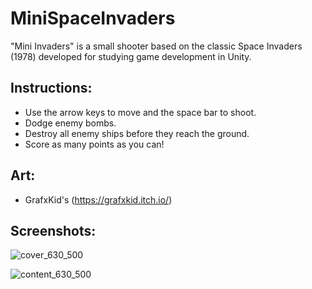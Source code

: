 # MiniSpaceInvaders
"Mini Invaders" is a small shooter based on the classic Space Invaders (1978) developed for studying game development in Unity.

## Instructions:
- Use the arrow keys to move and the space bar to shoot.
- Dodge enemy bombs.
- Destroy all enemy ships before they reach the ground.
- Score as many points as you can!

## Art: 
- GrafxKid's (https://grafxkid.itch.io/)

## Screenshots: 
![cover_630_500](https://github.com/ihosse/MiniSpaceInvaders/assets/4295328/25f15dde-cde9-4420-abf0-69966d233af4)

![content_630_500](https://github.com/ihosse/MiniSpaceInvaders/assets/4295328/b6213476-09f0-429b-94cb-fb9ec9c59b8b)
